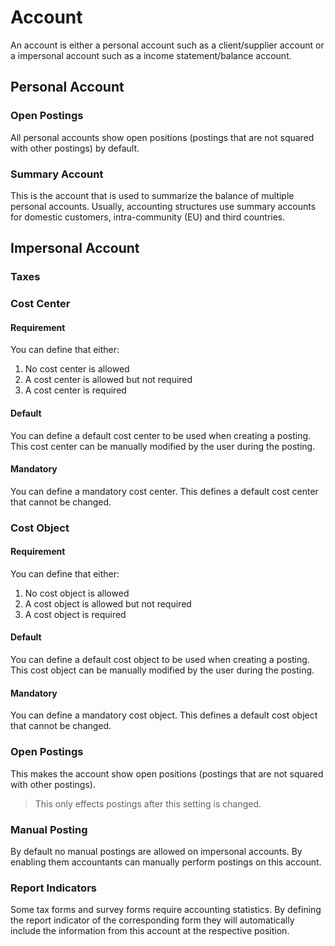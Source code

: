 # Account

An account is either a personal account such as a client/supplier account or a impersonal account such as a income statement/balance account.

## Personal Account

### Open Postings

All personal accounts show open positions (postings that are not squared with other postings) by default.

### Summary Account

This is the account that is used to summarize the balance of multiple personal accounts. Usually, accounting structures use summary accounts for domestic customers, intra-community (EU) and third countries.

## Impersonal Account

### Taxes

### Cost Center

#### Requirement

You can define that either:

1. No cost center is allowed
2. A cost center is allowed but not required
3. A cost center is required

#### Default

You can define a default cost center to be used when creating a posting. This cost center can be manually modified by the user during the posting.

#### Mandatory

You can define a mandatory cost center. This defines a default cost center that cannot be changed.

### Cost Object

#### Requirement

You can define that either:

1. No cost object is allowed
2. A cost object is allowed but not required
3. A cost object is required

#### Default

You can define a default cost object to be used when creating a posting. This cost object can be manually modified by the user during the posting.

#### Mandatory

You can define a mandatory cost object. This defines a default cost object that cannot be changed.

### Open Postings

This makes the account show open positions (postings that are not squared with other postings).

> This only effects postings after this setting is changed.

### Manual Posting

By default no manual postings are allowed on impersonal accounts. By enabling them accountants can manually perform postings on this account.

### Report Indicators

Some tax forms and survey forms require accounting statistics. By defining the report indicator of the corresponding form they will automatically include the information from this account at the respective position.
